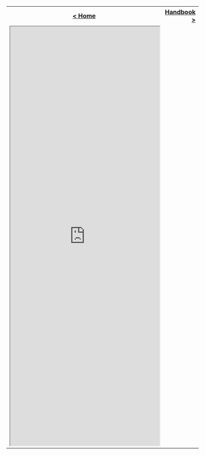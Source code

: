 <table style="width:100%">
  <tr>
    <th><a href="/just-learn-this"> < Home </a></th>
    <th align="right"><a href="/just-learn-this/general/handbook.html"> Handbook > </a></th>
  </tr>
  <tr>
    <td style="width:100%">
        <iframe src="https://github.com/yangshun/tech-interview-handbook/blob/master/README.md" width="100%" height="1100"></iframe>
    </td>
  </tr>
</table>